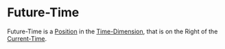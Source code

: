 # Future-Time

Future-Time is a [Position](60009.md) in the [Time-Dimension](10000024.md), that is on the Right of the [Current-Time](10000085.md).

